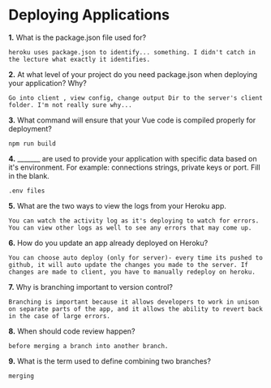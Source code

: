 # Deploying Applications

**1.** What is the package.json file used for?
<!-- enter you answer in the space below -->
```
heroku uses package.json to identify... something. I didn't catch in the lecture what exactly it identifies.
``` 
**2.** At what level of your project do you need package.json when deploying your application? Why?
<!-- enter you answer in the space below -->
```
Go into client , view config, change output Dir to the server's client folder. I'm not really sure why...
```
**3.** What command will ensure that your Vue code is compiled properly for deployment?
<!-- enter you answer in the space below -->
```
npm run build
```
**4.** _______ are used to provide your application with specific data based on it's environment. For example: connections strings, private keys or port. Fill in the blank.
<!-- enter you answer in the space below -->
```
.env files
```
**5.** What are the two ways to view the logs from your Heroku app.
<!-- enter you answer in the space below -->
```
You can watch the activity log as it's deploying to watch for errors. You can view other logs as well to see any errors that may come up.
```
**6.** How do you update an app already deployed on Heroku?
<!-- enter you answer in the space below -->
```
You can choose auto deploy (only for server)- every time its pushed to github, it will auto update the changes you made to the server. If changes are made to client, you have to manually redeploy on heroku.
```
**7.** Why is branching important to version control?
<!-- enter you answer in the space below -->
```
Branching is important because it allows developers to work in unison on separate parts of the app, and it allows the ability to revert back in the case of large errors.
```
**8.** When should code review happen?
<!-- enter you answer in the space below -->
```
before merging a branch into another branch.
```
**9.** What is the term used to define combining two branches?
<!-- enter you answer in the space below -->
```
merging
```
